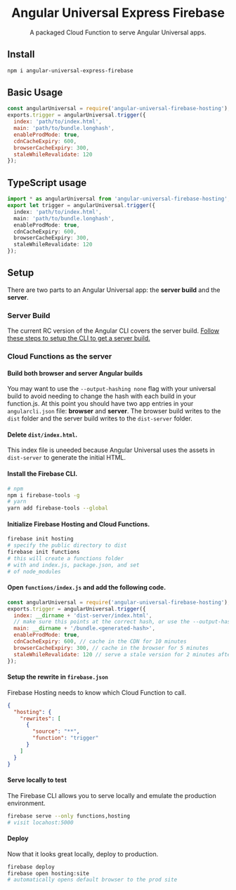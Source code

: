 <div align="center">
  <h1 align="center">Angular Universal Express Firebase</h1>
  <p align="center">
    A packaged Cloud Function to serve Angular Universal apps.
  </p>
</div>

## Install

```bash
npm i angular-universal-express-firebase
```

## Basic Usage
```js
const angularUniversal = require('angular-universal-firebase-hosting');
exports.trigger = angularUniversal.trigger({
  index: 'path/to/index.html',
  main: 'path/to/bundle.longhash',
  enableProdMode: true,
  cdnCacheExpiry: 600,
  browserCacheExpiry: 300,
  staleWhileRevalidate: 120
});
```

## TypeScript usage
```ts
import * as angularUniversal from 'angular-universal-firebase-hosting';
export let trigger = angularUniversal.trigger({
  index: 'path/to/index.html',
  main: 'path/to/bundle.longhash',
  enableProdMode: true,
  cdnCacheExpiry: 600,
  browserCacheExpiry: 300,
  staleWhileRevalidate: 120  
});
```

## Setup
There are two parts to an Angular Universal app: the **server build** and the **server**.

### Server Build
The current RC version of the Angular CLI covers the server build. [Follow these steps to setup the CLI to get a server build.](https://github.com/angular/angular-cli/blob/master/docs/documentation/stories/universal-rendering.md)

### Cloud Functions as the server

#### Build both browser and server Angular builds
You may want to use the `--output-hashing none` flag with your universal build to avoid needing to change the hash
with each build in your function.js. At this point you should have two app entries in your `angularcli.json`
file: **browser** and **server**. The browser build writes to the `dist` folder and the server build writes to the
`dist-server` folder. 

#### Delete `dist/index.html`. 
This index file is uneeded because Angular Universal uses the assets in `dist-server` to generate the initial HTML.

#### Install the Firebase CLI.

```bash
# npm
npm i firebase-tools -g
# yarn
yarn add firebase-tools --global
```

#### Initialize Firebase Hosting and Cloud Functions.

```bash
firebase init hosting
# specify the public directory to dist
firebase init functions
# this will create a functions folder 
# with and index.js, package.json, and set
# of node_modules
```

#### Open `functions/index.js` and add the following code.

```js
const angularUniversal = require('angular-universal-firebase-hosting');
exports.trigger = angularUniversal.trigger({
  index: __dirname + 'dist-server/index.html',
  // make sure this points at the correct hash, or use the --output-hashing none flag on your ng build.
  main: __dirname + '/bundle.<generated-hash>',
  enableProdMode: true,
  cdnCacheExpiry: 600, // cache in the CDN for 10 minutes
  browserCacheExpiry: 300, // cache in the browser for 5 minutes
  staleWhileRevalidate: 120 // serve a stale version for 2 minutes after cdnCacheExpiry, but refresh CDN in background
});
```

#### Setup the rewrite in `firebase.json`

Firebase Hosting needs to know which Cloud Function to call.

```json
{
  "hosting": {
    "rewrites": [
      {
        "source": "**",
        "function": "trigger"
      }
    ]
  }
}
```

#### Serve locally to test

The Firebase CLI allows you to serve locally and emulate the production environment.

```bash
firebase serve --only functions,hosting
# visit locahost:5000
```

#### Deploy

Now that it looks great locally, deploy to production.

```bash
firebase deploy
firebase open hosting:site 
# automatically opens default browser to the prod site
```
